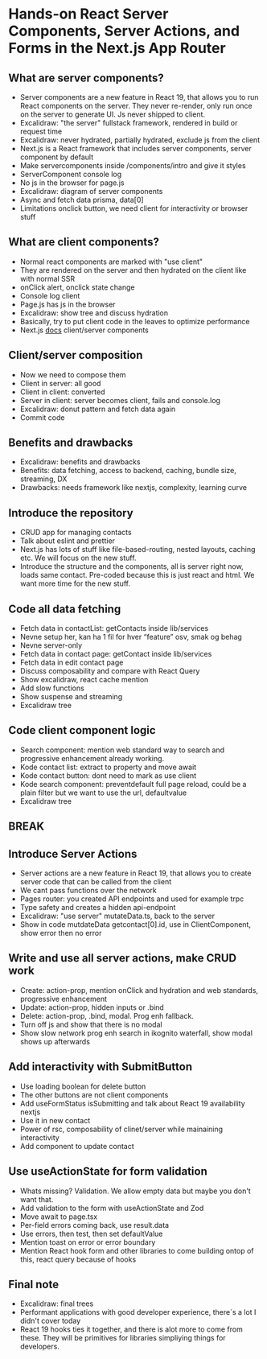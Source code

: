 # Hands-on React Server Components, Server Actions, and Forms in the Next.js App Router

## What are server components?

- Server components are a new feature in React 19, that allows you to run React components on the server. They never re-render, only run once on the server to generate UI. Js never shipped to client.
- Excalidraw: "the server" fullstack framework, rendered in build or request time
- Excalidraw: never hydrated, partially hydrated, exclude js from the client
- Next.js is a React framework that includes server components, server component by default
- Make servercomponents inside /components/intro and give it styles
- ServerComponent console log
- No js in the browser for page.js
- Excalidraw: diagram of server components
- Async and fetch data prisma, data[0]
- Limitations onclick button, we need client for interactivity or browser stuff

## What are client components?

- Normal react components are marked with "use client"
- They are rendered on the server and then hydrated on the client like with normal SSR
- onClick alert, onclick state change
- Console log client
- Page.js has js in the browser
- Excalidraw: show tree and discuss hydration
- Basically, try to put client code in the leaves to optimize performance
- Next.js [docs](https://nextjs.org/docs/app/building-your-application/rendering/composition-patterns) client/server components

## Client/server composition

- Now we need to compose them
- Client in server: all good
- Client in client: converted
- Server in client: server becomes client, fails and console.log
- Excalidraw: donut pattern and fetch data again
- Commit code

## Benefits and drawbacks

- Excalidraw: benefits and drawbacks
- Benefits: data fetching, access to backend, caching, bundle size, streaming, DX
- Drawbacks: needs framework like nextjs, complexity, learning curve

## Introduce the repository

- CRUD app for managing contacts
- Talk about eslint and prettier
- Next.js has lots of stuff like file-based-routing, nested layouts, caching etc. We will focus on the new stuff.
- Introduce the structure and the components, all is server right now, loads same contact. Pre-coded because this is just react and html. We want more time for the new stuff.

## Code all data fetching

- Fetch data in contactList: getContacts inside lib/services
- Nevne setup her, kan ha 1 fil for hver “feature” osv, smak og behag
- Nevne server-only
- Fetch data in contact page: getContact inside lib/services
- Fetch data in edit contact page
- Discuss composability and compare with React Query
- Show excalidraw, react cache mention
- Add slow functions
- Show suspense and streaming
- Excalidraw tree

## Code client component logic

- Search component: mention web standard way to search and progressive enhancement already working.
- Kode contact list: extract to property and move await
- Kode contact button: dont need to mark as use client
- Kode search component: preventdefault full page reload, could be a plain filter but we want to use the url, defaultvalue
- Excalidraw tree

## BREAK

## Introduce Server Actions

- Server actions are a new feature in React 19, that allows you to create server code that can be called from the client
- We cant pass functions over the network
- Pages router: you created API endpoints and used for example trpc
- Type safety and creates a hidden api-endpoint
- Excalidraw: "use server" mutateData.ts, back to the server
- Show in code mutdateData getcontact[0].id, use in ClientComponent, show error then no error

## Write and use all server actions, make CRUD work

- Create: action-prop, mention onClick and hydration and web standards, progressive enhancement
- Update: action-prop, hidden inputs or .bind
- Delete: action-prop, .bind, modal. Prog enh fallback.
- Turn off js and show that there is no modal
- Show slow network prog enh search in ikognito waterfall, show modal shows up afterwards

## Add interactivity with SubmitButton

- Use loading boolean for delete button
- The other buttons are not client components
- Add useFormStatus isSubmitting and talk about React 19 availability nextjs
- Use it in new contact
- Power of rsc, composability of clinet/server while mainaining interactivity
- Add component to update contact

## Use useActionState for form validation

- Whats missing? Validation. We allow empty data but maybe you don't want that.
- Add validation to the form with useActionState and Zod
- Move await to page.tsx
- Per-field errors coming back, use result.data
- Use errors, then test, then set defaultValue
- Mention toast on error or error boundary
- Mention React hook form and other libraries to come building ontop of this, react query because of hooks

## Final note

- Excalidraw: final trees
- Performant applications with good developer experience, there´s a lot I didn't cover today
- React 19 hooks ties it together, and there is alot more to come from these. They will be primitives for libraries simpliying things for developers.
